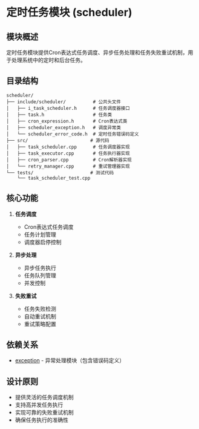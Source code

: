 # 定时任务模块 (scheduler)

## 模块概述

定时任务模块提供Cron表达式任务调度、异步任务处理和任务失败重试机制，用于处理系统中的定时和后台任务。

## 目录结构

```
scheduler/
├── include/scheduler/          # 公共头文件
│   ├── i_task_scheduler.h      # 任务调度器接口
│   ├── task.h                  # 任务类
│   ├── cron_expression.h       # Cron表达式类
│   ├── scheduler_exception.h   # 调度异常类
│   └── scheduler_error_code.h  # 定时任务错误码定义
├── src/                       # 源代码
│   ├── task_scheduler.cpp      # 任务调度器实现
│   ├── task_executor.cpp       # 任务执行器实现
│   ├── cron_parser.cpp         # Cron解析器实现
│   └── retry_manager.cpp       # 重试管理器实现
└── tests/                     # 测试代码
    └── task_scheduler_test.cpp
```

## 核心功能

1. **任务调度**
   - Cron表达式任务调度
   - 任务计划管理
   - 调度器启停控制

2. **异步处理**
   - 异步任务执行
   - 任务队列管理
   - 并发控制

3. **失败重试**
   - 任务失败检测
   - 自动重试机制
   - 重试策略配置

## 依赖关系

- [exception](../../exception/) - 异常处理模块（包含错误码定义）

## 设计原则

- 提供灵活的任务调度机制
- 支持高并发任务执行
- 实现可靠的失败重试机制
- 确保任务执行的准确性